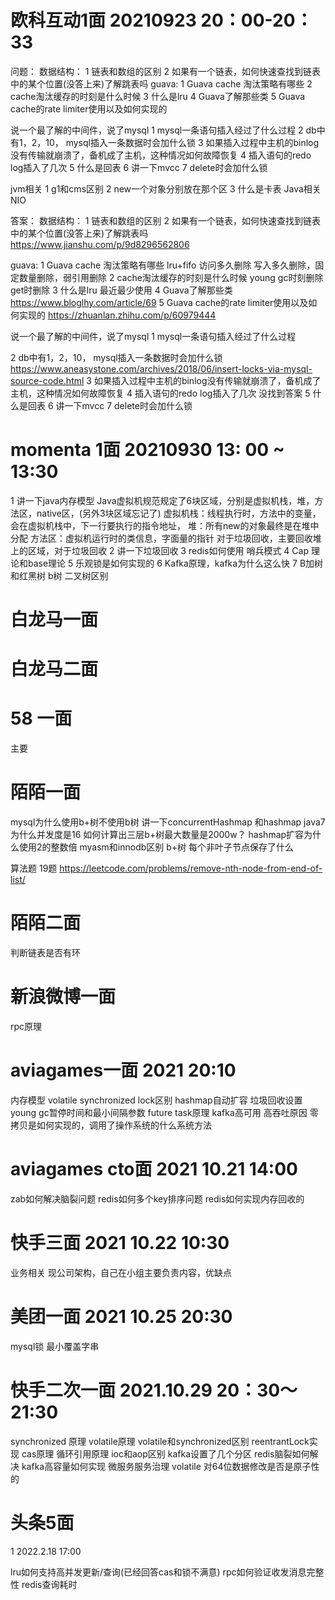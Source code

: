# 欧科互动1面 20210923 20：00-20：33
问题：
  数据结构：
  1 链表和数组的区别
  2 如果有一个链表，如何快速查找到链表中的某个位置(没答上来)了解跳表吗
  guava:
    1 Guava cache 淘汰策略有哪些
    2 cache淘汰缓存的时刻是什么时候
    3 什么是lru
    4 Guava了解那些类
    5 Guava cache的rate limiter使用以及如何实现的

  说一个最了解的中间件，说了mysql
  1 mysql一条语句插入经过了什么过程
  2 db中有1，2，10， mysql插入一条数据时会加什么锁
  3 如果插入过程中主机的binlog没有传输就崩溃了，备机成了主机，这种情况如何故障恢复
  4 插入语句的redo log插入了几次
  5 什么是回表
  6 讲一下mvcc
  7 delete时会加什么锁

  jvm相关
  1 g1和cms区别
  2 new一个对象分别放在那个区
  3 什么是卡表
  Java相关
  NIO
  
答案：
数据结构：
1 链表和数组的区别
2 如果有一个链表，如何快速查找到链表中的某个位置(没答上来)了解跳表吗
 https://www.jianshu.com/p/9d8296562806

guava:
1 Guava cache 淘汰策略有哪些
lru+fifo 访问多久删除 写入多久删除，固定数量删除，弱引用删除
2 cache淘汰缓存的时刻是什么时候
young gc时刻删除 get时删除
3 什么是lru
最近最少使用
4 Guava了解那些类
https://www.bloglhy.com/article/69
5 Guava cache的rate limiter使用以及如何实现的
https://zhuanlan.zhihu.com/p/60979444

说一个最了解的中间件，说了mysql
1 mysql一条语句插入经过了什么过程

2 db中有1，2，10， mysql插入一条数据时会加什么锁
https://www.aneasystone.com/archives/2018/06/insert-locks-via-mysql-source-code.html
3 如果插入过程中主机的binlog没有传输就崩溃了，备机成了主机，这种情况如何故障恢复
4 插入语句的redo log插入了几次 没找到答案
5 什么是回表
6 讲一下mvcc
7 delete时会加什么锁

# momenta 1面 20210930 13: 00 ~ 13:30
1 讲一下java内存模型 
Java虚拟机规范规定了6块区域，分别是虚拟机栈，堆，方法区，native区，(另外3块区域忘记了)
虚拟机栈：线程执行时，方法中的变量，会在虚拟机栈中，下一行要执行的指令地址，
堆：所有new的对象最终是在堆中分配
方法区：虚拟机运行时的类信息，字面量的指针
对于垃圾回收，主要回收堆上的区域，对于垃圾回收
2 讲一下垃圾回收
3 redis如何使用 哨兵模式
4 Cap 理论和base理论
5 乐观锁是如何实现的
6 Kafka原理，kafka为什么这么快
7 B加树和红黑树 b树 二叉树区别

# 白龙马一面
# 白龙马二面

# 58 一面
主要


# 陌陌一面
mysql为什么使用b+树不使用b树
讲一下concurrentHashmap 和hashmap
java7为什么并发度是16
如何计算出三层b+树最大数量是2000w？
hashmap扩容为什么使用2的整数倍
myasm和innodb区别
b+树 每个非叶子节点保存了什么

算法题 19题
https://leetcode.com/problems/remove-nth-node-from-end-of-list/
# 陌陌二面
判断链表是否有环

# 新浪微博一面
rpc原理

# aviagames一面  2021 20:10
内存模型
volatile synchronized lock区别
hashmap自动扩容
垃圾回收设置young gc暂停时间和最小间隔参数
future task原理
kafka高可用 高吞吐原因
零拷贝是如何实现的，调用了操作系统的什么系统方法
# aviagames cto面  2021 10.21 14:00
zab如何解决脑裂问题
redis如何多个key排序问题
redis如何实现内存回收的

# 快手三面 2021 10.22 10:30
业务相关 现公司架构，自己在小组主要负责内容，优缺点

# 美团一面 2021 10.25 20:30
mysql锁
最小覆盖字串

# 快手二次一面 2021.10.29 20：30～21:30
synchronized 原理
volatile原理
volatile和synchronized区别
reentrantLock实现
cas原理
循环引用原理
ioc和aop区别
kafka设置了几个分区
redis脑裂如何解决
kafka高容量如何实现
微服务服务治理
volatile 对64位数据修改是否是原子性的

# 头条5面
1 2022.2.18 17:00

lru如何支持高并发更新/查询(已经回答cas和锁不满意)
rpc如何验证收发消息完整性
redis查询耗时